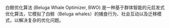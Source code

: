 白鲸优化算法 (Beluga Whale Optimizer, BWO) 是一种基于群体智能的元启发式优化算法，它模拟了白鲸（Beluga whales）的捕食行为、社会互动以及迁移模式，以解决复杂的优化问题。
